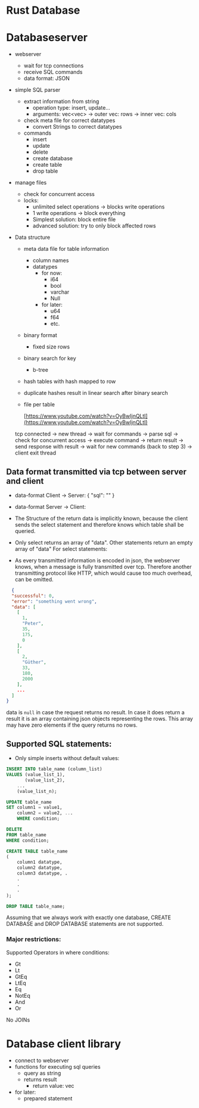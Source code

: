 # Rust Database

# Databaseserver

- webserver
    - wait for tcp connections
    - receive SQL commands
    - data format: JSON
- simple SQL parser
    - extract information from string
        - operation type: insert, update...
        - arguments: vec<vec<String>> → outer vec: rows → inner vec: cols
    - check meta file for correct datatypes
        - convert Strings to correct datatypes
    - commands
        - insert
        - update
        - delete
        - create database
        - create table
        - drop table
- manage files
    - check for concurrent access
    - locks:
        - unlimited select operations → blocks write operations
        - 1 write operations → block everything
        - Simplest solution: block entire file
        - advanced solution: try to only block affected rows
- Data structure
    - meta data file for table information
        - column names
        - datatypes
            - for now:
                - i64
                - bool
                - varchar
                - Null
            - for later:
                - u64
                - f64
                - etc.
    - binary format
        - fixed size rows
    - binary search for key
        - b-tree
    - hash tables with hash mapped to row
    - duplicate hashes result in linear search after binary search
    - file per table

      [https://www.youtube.com/watch?v=OyBwIjnQLtI](https://www.youtube.com/watch?v=OyBwIjnQLtI)

  tcp connected → new thread → wait for commands → parse sql → check for concurrent access → execute command → return
  result → send response with result → wait for new commands (back to step 3) → client exit thread

## Data format transmitted via tcp between server and client

- data-format Client -> Server:
  {
  "sql": ""
  }


- data-format Server -> Client:
- The Structure of the return data is implicitly known, because the client sends the select statement and therefore
  knows which table shall be queried.
- Only select returns an array of "data". Other statements return an empty array of "data"
  For select statements:
- As every transmitted information is encoded in json, the webserver knows, when a message is fully transmitted over
  tcp. Therefore another transmitting protocol like HTTP, which would cause too much overhead, can be omitted.

```json
  {
  "successful": 0,
  "error": "something went wrong",
  "data": [
    [
      1,
      "Peter",
      35,
      175,
      0
    ],
    [
      2,
      "Güther",
      33,
      180,
      2000
    ],
    ...
  ]
}
```

data is `null` in case the request returns no result. In case it does return a result it is an array containing json
objects representing the rows. This array may have zero elements if the query returns no rows.

## Supported SQL statements:

- Only simple inserts without default values:

```sql
INSERT INTO table_name (column_list)
VALUES (value_list_1),
       (value_list_2),
    ...
    (value_list_n);
```

```sql
UPDATE table_name
SET column1 = value1,
    column2 = value2, ...
    WHERE condition; 
```

```sql
DELETE
FROM table_name
WHERE condition;
```

```sql
CREATE TABLE table_name
(
    column1 datatype,
    column2 datatype,
    column3 datatype, .
    .
    .
    .
); 
```

```sql
DROP TABLE table_name; 
```

Assuming that we always work with exactly one database, CREATE DATABASE and DROP DATABASE statements are not supported.

### Major restrictions:

Supported Operators in where conditions:

- Gt
- Lt
- GtEq
- LtEq
- Eq
- NotEq
- And
- Or

No JOINs

# Database client library

- connect to webserver
- functions for executing sql queries
    - query as string
    - returns result
        - return value: vec<Struct>
- for later:
    - prepared statement